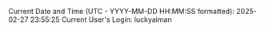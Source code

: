Current Date and Time (UTC - YYYY-MM-DD HH:MM:SS formatted): 2025-02-27 23:55:25
Current User's Login: luckyaiman
